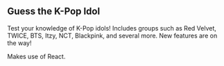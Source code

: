 ## Guess the K-Pop Idol

Test your knowledge of K-Pop idols! Includes groups such as Red Velvet, TWICE, BTS, Itzy, NCT, Blackpink, and several more.
New features are on the way!

Makes use of React.
